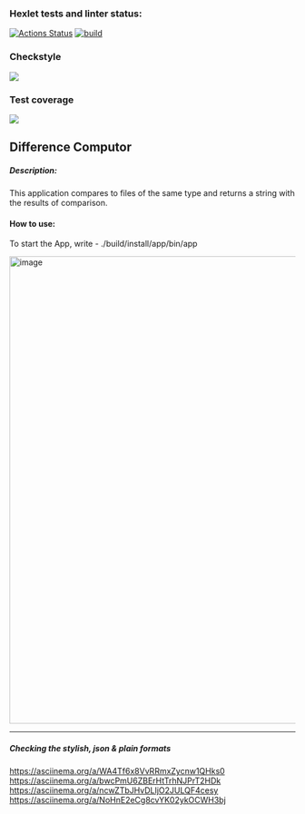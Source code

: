 ### Hexlet tests and linter status:
[![Actions Status](https://github.com/Kukuru5a/java-project-71/workflows/hexlet-check/badge.svg)](https://github.com/Kukuru5a/java-project-71/actions) [![build](https://github.com/Kukuru5a/java-project-71/actions/workflows/build.yml/badge.svg)](https://github.com/Kukuru5a/java-project-71/actions/workflows/build.yml)

### Checkstyle

<a href="https://codeclimate.com/github/Kukuru5a/java-project-71/maintainability"><img src="https://api.codeclimate.com/v1/badges/1785d8e0e714291d337e/maintainability" /></a>


### Test coverage

<a href="https://codeclimate.com/github/Kukuru5a/java-project-71/test_coverage"><img src="https://api.codeclimate.com/v1/badges/1785d8e0e714291d337e/test_coverage" /></a>

## Difference Computor

##### Description: 
This application compares to files of the same type and returns a string with the results of comparison.

#### How to use:

To start the App, write - ./build/install/app/bin/app

<img width="824" alt="image" src="https://github.com/Kukuru5a/java-project-71/assets/123395035/3843d616-aa03-4cf8-af19-5f1c7a62226a">




--------
##### Checking the stylish, json & plain formats 
[https://asciinema.org/a/WA4Tf6x8VvRRmxZycnw1QHks0
](https://asciinema.org/a/bwcPmU6ZBErHtTrhNJPrT2HDk)https://asciinema.org/a/bwcPmU6ZBErHtTrhNJPrT2HDk
https://asciinema.org/a/ncwZTbJHvDLIjO2JULQF4cesy
https://asciinema.org/a/NoHnE2eCg8cvYK02ykOCWH3bj
